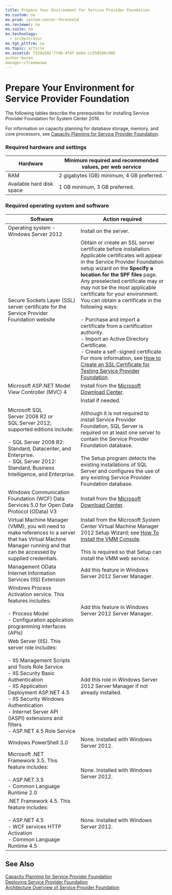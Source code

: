 ```yaml
---
title: Prepare Your Environment for Service Provider Foundation
ms.custom: na
ms.prod: system-center-threshold
ms.reviewer: na
ms.suite: na
ms.technology:
  - orchestrator
ms.tgt_pltfrm: na
ms.topic: article
ms.assetid: 7329a502-7fd0-4f4f-bebe-cc558589c086
author:bwren
manager:cfreemanwa
---
```

# Prepare Your Environment for Service Provider Foundation
The following tables describe the prerequisites for installing Service Provider Foundation for System Center 2016.  

For information on capacity planning for database storage, memory, and core processors, see [Capacity Planning for Service Provider Foundation](../Plan/Capacity-Planning.md).  

### Required hardware and settings  

|Hardware|Minimum required and recommended values, per web service|  
|------------|------------------------------------------------------------|  
|RAM|2&nbsp;gigabytes \(GB\) minimum, 4&nbsp;GB preferred.|  
|Available hard disk space|1&nbsp;GB minimum, 3&nbsp;GB preferred.|  

### Required operating system and software  

|Software|Action required|  
|------------|-------------------|  
|Operating system \- Windows Server 2012|Install on the server.|  
|Secure Sockets Layer \(SSL\) server certificate for the Service Provider Foundation website|Obtain or create an SSL server certificate  before installation. Applicable certificates will appear in the Service Provider Foundation setup wizard on the **Specify a location for the SPF files** page. Any preselected certificate may or may not be the most applicable certificate for your environment. You can obtain a certificate in the following ways:<br /><br />-   Purchase and import a certificate from a certification authority.<br />-   Import an Active Directory Certificate.<br />-   Create a self\-signed certificate. For more information, see [How to Create an SSL Certificate for Testing Service Provider Foundation](Manage/How-to-Create-an-SSL-Certificate.md).|  
|Microsoft ASP.NET Model View Controller \(MVC\)&nbsp;4|Install from the [Microsoft Download Center](http://go.microsoft.com/fwlink/?LinkID=277086).|  
|Microsoft SQL Server&nbsp;2008&nbsp;R2 or SQL&nbsp;Server&nbsp;2012; supported editions include:<br /><br />-   SQL Server&nbsp;2008&nbsp;R2: <br />    Standard, Datacenter, and Enterprise.<br />-   SQL Server 2012: <br />    Standard, Business Intelligence, and Enterprise.|Install if needed.<br /><br />Although it is not required to install Service Provider Foundation, SQL&nbsp;Server is required on at least one server to contain the Service Provider Foundation database.<br /><br />The Setup program detects the existing installations of SQL Server and configures the use of any existing Service Provider Foundation database.|  
|Windows Communication Foundation \(WCF\) Data Services&nbsp;5.0 for Open Data Protocol \(OData\)&nbsp;V3|Install from the [Microsoft Download Center](http://go.microsoft.com/fwlink/p/?LinkId=263941).|  
|Virtual Machine Manager \(VMM\), you will need to make references to a server that has Virtual Machine Manager  running and that can be accessed by supplied credentials.|Install from the Microsoft System Center Virtual Machine Manager 2012 Setup Wizard; see [How To Install the VMM Console](http://technet.microsoft.com/en-us/library/gg610627.aspx).<br /><br />This is required so that Setup can install the VMM web service.|  
|Management OData Internet Information Services \(IIS\) Extension|Add this feature in Windows Server 2012 Server Manager.|  
|Windows Process Activation service. This features includes:<br /><br />-   Process Model<br />-   Configuration application programming interfaces \(APIs\)|Add this feature in Windows Server 2012 Server Manager.|  
|Web Server \(IIS\). This server role includes:<br /><br />-   IIS Management Scripts and Tools Role Service<br />-   IIS Security Basic Authentication<br />-   IIS Application Deployment ASP.NET 4.5<br />-   IIS Security Windows Authentication<br />-   Internet Server API \(IASPI\) extensions and filters<br />-   ASP.NET 4.5 Role Service|Add this role in Windows Server 2012 Server Manager if not already installed.|  
|Windows PowerShell 3.0|None. Installed with Windows Server 2012.|  
|Microsoft .NET Framework&nbsp;3.5. This feature includes:<br /><br />-   ASP.NET 3.5<br />-   Common Language Runtime&nbsp;2.0|None. Installed with Windows Server 2012.|  
|.NET Framework&nbsp;4.5. This feature includes:<br /><br />-   ASP.NET 4.5<br />-   WCF services HTTP Activation<br />-   Common Language Runtime&nbsp;4.5|None. Installed with Windows Server 2012.|  

## See Also  
[Capacity Planning for Service Provider Foundation](../Plan/Capacity-Planning.md)  
[Deploying Service Provider Foundation](../Deploy/Deploying-Service-Provider-Foundation.md)  
[Architecture Overview of Service Provider Foundation](../Get-Started/Architecture-Overview.md)  
